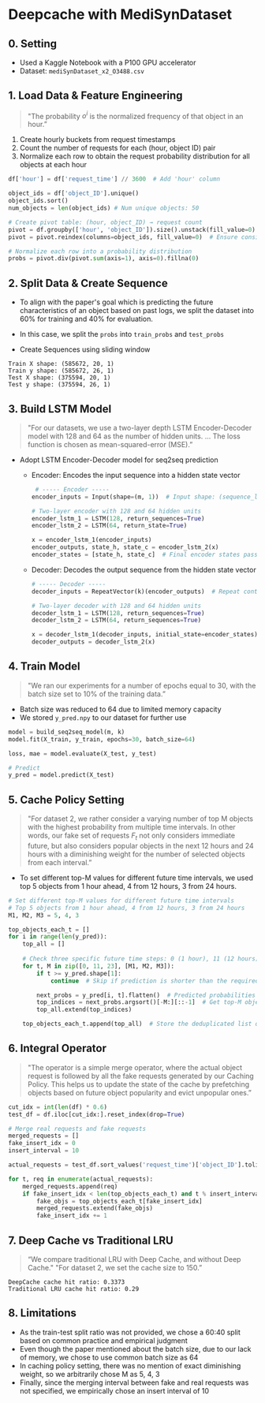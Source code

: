 # Deepcache with MediSynDataset

## 0. Setting

- Used a Kaggle Notebook with a P100 GPU accelerator
- Dataset: `mediSynDataset_x2_O3488.csv`

## 1. Load Data & Feature Engineering

> "The probability $o^i$  is the normalized frequency of that object in an hour.”
> 
1. Create hourly buckets from request timestamps
2. Count the number of requests for each (hour, object ID) pair
3. Normalize each row to obtain the request probability distribution for all objects at each hour

```python
df['hour'] = df['request_time'] // 3600  # Add 'hour' column 

object_ids = df['object_ID'].unique()
object_ids.sort()
num_objects = len(object_ids) # Num unique objects: 50

# Create pivot table: (hour, object_ID) → request count
pivot = df.groupby(['hour', 'object_ID']).size().unstack(fill_value=0)
pivot = pivot.reindex(columns=object_ids, fill_value=0)  # Ensure consistent object ordering

# Normalize each row into a probability distribution
probs = pivot.div(pivot.sum(axis=1), axis=0).fillna(0)
```

## 2. Split Data & Create Sequence

- To align with the paper's goal which is predicting the future characteristics of an object based on past logs, we split the dataset into 60% for training and 40% for evaluation.
- In this case, we split the `probs` into `train_probs` and `test_probs`

- Create Sequences using sliding window

```
Train X shape: (585672, 20, 1)
Train y shape: (585672, 26, 1)
Test X shape: (375594, 20, 1)
Test y shape: (375594, 26, 1)
```

## 3. Build LSTM Model

> "For our datasets, we use a two-layer depth LSTM Encoder-Decoder model with 128 and 64 as the number of hidden units. ... The loss function is chosen as mean-squared-error (MSE).”
> 
- Adopt LSTM Encoder-Decoder model for seq2seq prediction
    - Encoder: Encodes the input sequence into a hidden state vector
        
        ```python
         # ----- Encoder -----
        encoder_inputs = Input(shape=(m, 1))  # Input shape: (sequence_length, 1)
        
        # Two-layer encoder with 128 and 64 hidden units
        encoder_lstm_1 = LSTM(128, return_sequences=True)
        encoder_lstm_2 = LSTM(64, return_state=True)
        
        x = encoder_lstm_1(encoder_inputs)
        encoder_outputs, state_h, state_c = encoder_lstm_2(x)
        encoder_states = [state_h, state_c]  # Final encoder states passed to decoder
        ```
        
    - Decoder: Decodes the output sequence from the hidden state vector
        
        ```python
        # ----- Decoder -----
        decoder_inputs = RepeatVector(k)(encoder_outputs)  # Repeat context vector for k time steps
        
        # Two-layer decoder with 128 and 64 hidden units
        decoder_lstm_1 = LSTM(128, return_sequences=True)
        decoder_lstm_2 = LSTM(64, return_sequences=True)
        
        x = decoder_lstm_1(decoder_inputs, initial_state=encoder_states)
        decoder_outputs = decoder_lstm_2(x)
        ```
        

## 4. **Train Model**

> "We ran our experiments for a number of epochs equal to 30, with the batch size set to 10% of the training data.”
> 
- Batch size was reduced to 64 due to limited memory capacity
- We stored `y_pred.npy` to our dataset for further use

```python
model = build_seq2seq_model(m, k)
model.fit(X_train, y_train, epochs=30, batch_size=64)

loss, mae = model.evaluate(X_test, y_test)

# Predict
y_pred = model.predict(X_test)
```

## 5. **Cache Policy Setting**

> "For dataset 2, we rather consider a varying number of top M objects with the highest probability from multiple time intervals. In other words, our fake set of requests $F_t$  not only considers immediate future, but also considers popular objects in the next 12 hours and 24 hours with a diminishing weight for the number of selected objects from each interval.”
> 
- To set different top-M values for different future time intervals, we used top 5 objects from 1 hour ahead, 4 from 12 hours, 3 from 24 hours.

```python
# Set different top-M values for different future time intervals
# Top 5 objects from 1 hour ahead, 4 from 12 hours, 3 from 24 hours
M1, M2, M3 = 5, 4, 3  

top_objects_each_t = []  
for i in range(len(y_pred)):
    top_all = []
    
    # Check three specific future time steps: 0 (1 hour), 11 (12 hours), 23 (24 hours)
    for t, M in zip([0, 11, 23], [M1, M2, M3]):
        if t >= y_pred.shape[1]:
            continue  # Skip if prediction is shorter than the required time step

        next_probs = y_pred[i, t].flatten()  # Predicted probabilities for time step t
        top_indices = next_probs.argsort()[-M:][::-1]  # Get top-M object indices with highest probability
        top_all.extend(top_indices)

    top_objects_each_t.append(top_all)  # Store the deduplicated list of top objects
```

## 6. Integral Operator

> "The operator is a simple merge operator, where the actual object request is followed by all the fake requests generated by our Caching Policy. This helps us to update the state of the cache by prefetching objects based on future object popularity and evict unpopular ones.”
> 

```python
cut_idx = int(len(df) * 0.6)
test_df = df.iloc[cut_idx:].reset_index(drop=True)

# Merge real requests and fake requests
merged_requests = []
fake_insert_idx = 0
insert_interval = 10

actual_requests = test_df.sort_values('request_time')['object_ID'].tolist()

for t, req in enumerate(actual_requests):
    merged_requests.append(req)
    if fake_insert_idx < len(top_objects_each_t) and t % insert_interval == 0:
        fake_objs = top_objects_each_t[fake_insert_idx]
        merged_requests.extend(fake_objs)
        fake_insert_idx += 1
```

## 7. **Deep Cache vs Traditional LRU**

> “We compare traditional LRU with Deep Cache, and without Deep Cache." "For dataset 2, we set the cache size to 150.”
> 

```
DeepCache cache hit ratio: 0.3373
Traditional LRU cache hit ratio: 0.29
```

## 8. Limitations

- As the train-test split ratio was not provided, we chose a 60:40 split based on common practice and empirical judgment
- Even though the paper mentioned about the batch size, due to our lack of memory, we chose to use common batch size as 64
- In caching policy setting, there was no mention of exact diminishing weight, so we arbitrarily chose M as 5, 4, 3
- Finally, since the merging interval between fake and real requests was not specified, we empirically chose an insert interval of 10